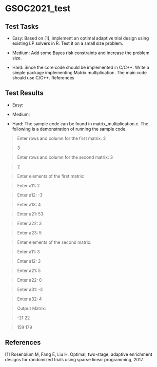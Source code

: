 # GSOC2021_test

## Test Tasks

- Easy: Based on [1], implement an optimal adaptive trial design using existing LP solvers in R. Test it on a small size problem. 

- Medium: Add some Bayes risk constraints and increase the problem size. 

- Hard: Since the core code should be implemented in C/C++. Write a simple package implementing Matrix multiplication. The main code should use C/C++. 
References

## Test Results

- Easy: 

- Medium:

- Hard: The sample code can be found in matrix_multiplication.c. The following is a demonstration of running the sample code.

> Enter rows and column for the first matrix: 2

> 3

> Enter rows and column for the second matrix: 3

> 2

> Enter elements of the first matrix:

> Enter a11: 2  

> Enter a12: -3

> Enter a13: 4

> Enter a21: 53

> Enter a22: 3

> Enter a23: 5

> Enter elements of the second matrix:

> Enter a11: 3

> Enter a12: 3

> Enter a21: 5

> Enter a22: 0

> Enter a31: -3

> Enter a32: 4

> Output Matrix:

> -21  22

> 159  179

## References

[1] Rosenblum M, Fang E, Liu H. Optimal, two-stage, adaptive enrichment designs for randomized trials using sparse linear programming, 2017.
